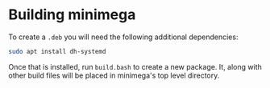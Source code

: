 # Building minimega

To create a ``.deb`` you will need the following additional dependencies:

```bash
sudo apt install dh-systemd
```

Once that is installed, run ``build.bash`` to create a new package.
It, along with other build files will be placed in minimega's top level directory.
